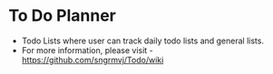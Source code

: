 
To Do Planner
============


- Todo Lists where user can track daily todo lists and general lists.
- For more information, please visit - https://github.com/sngrmvj/Todo/wiki
